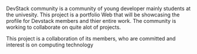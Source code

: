DevStack community is a community of young developer mainly students at the univesity.
This project is a portfolio Web that will be showcasing the profile for Devstack members and thier entire work.
The community is working to collaborate on quite alot of projects.

This project is a collaboration of its members, who are committed and interest is on computing technology
